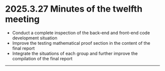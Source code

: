 #  2025.3.27 Minutes of the twelfth meeting

- Conduct a complete inspection of the back-end and front-end code development situation  
- Improve the testing mathematical proof section in the content of the final report  
- Integrate the situations of each group and further improve the compilation of the final report
----

